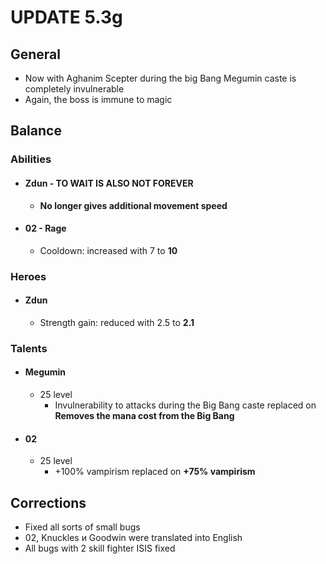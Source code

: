 # UPDATE 5.3g

## General

* Now with Aghanim Scepter during the big Bang Megumin caste is completely invulnerable
* Again, the boss is immune to magic

## Balance

### Abilities

* #### Zdun - TO WAIT IS ALSO NOT FOREVER
  * **No longer gives additional movement speed**

* #### 02 - Rage
  * Cooldown: increased with 7 to **10**

### Heroes

* #### Zdun
  * Strength gain: reduced with 2.5 to **2.1**

### Talents

* #### Megumin
  * 25 level 
	* Invulnerability to attacks during the Big Bang caste replaced on **Removes the mana cost from the Big Bang**

* #### 02
  * 25 level
	* +100% vampirism replaced on **+75% vampirism**

## Corrections

* Fixed all sorts of small bugs
* 02, Knuckles и Goodwin were translated into English
* All bugs with 2 skill fighter ISIS fixed
